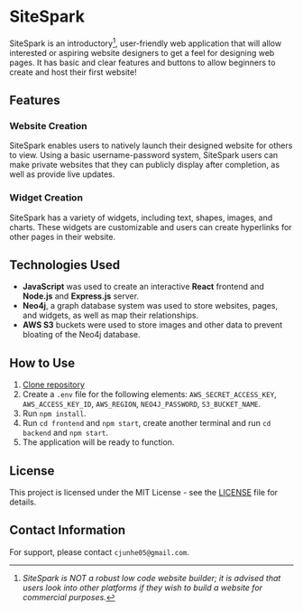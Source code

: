 # SiteSpark

SiteSpark is an introductory[^1], user-friendly web application that will allow interested or aspiring website designers to get a feel for designing web pages. It has basic and clear features and buttons to allow beginners to create and host their first website!

[^1]: *SiteSpark is NOT a robust low code website builder; it is advised that users look into other platforms if they wish to build a website for commercial purposes.*

## Features

### Website Creation

SiteSpark enables users to natively launch their designed website for others to view. Using a basic username-password system, SiteSpark users can make private websites that they can publicly display after completion, as well as provide live updates.

### Widget Creation

SiteSpark has a variety of widgets, including text, shapes, images, and charts. These widgets are customizable and users can create hyperlinks for other pages in their website.

## Technologies Used

* **JavaScript** was used to create an interactive **React** frontend and **Node.js** and **Express.js** server.
* **Neo4j**, a graph database system was used to store websites, pages, and widgets, as well as map their relationships.
* **AWS S3** buckets were used to store images and other data to prevent bloating of the Neo4j database.

## How to Use

1. [Clone repository](https://github.com/junhecui/sitespark)
2. Create a `.env` file for the following elements: `AWS_SECRET_ACCESS_KEY`, `AWS_ACCESS_KEY_ID`, `AWS_REGION`, `NEO4J_PASSWORD`, `S3_BUCKET_NAME`.
3. Run `npm install`.
4. Run `cd frontend` and `npm start`, create another terminal and run `cd backend` and `npm start`.
5. The application will be ready to function.

## License

This project is licensed under the MIT License - see the [LICENSE](LICENSE) file for details.

## Contact Information

For support, please contact `cjunhe05@gmail.com`.
